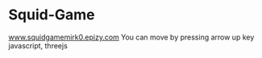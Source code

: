 # Squid-Game

 www.squidgamemirk0.epizy.com
 You can move by pressing arrow up key
 javascript, threejs
